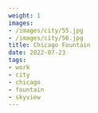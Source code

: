 ```yaml
---
weight: 1
images:
- /images/city/55.jpg
- /images/city/56.jpg
title: Chicago Fountain
date: 2022-07-23
tags:
- work
- city
- chicago
- fountain
- skyview
---
```

